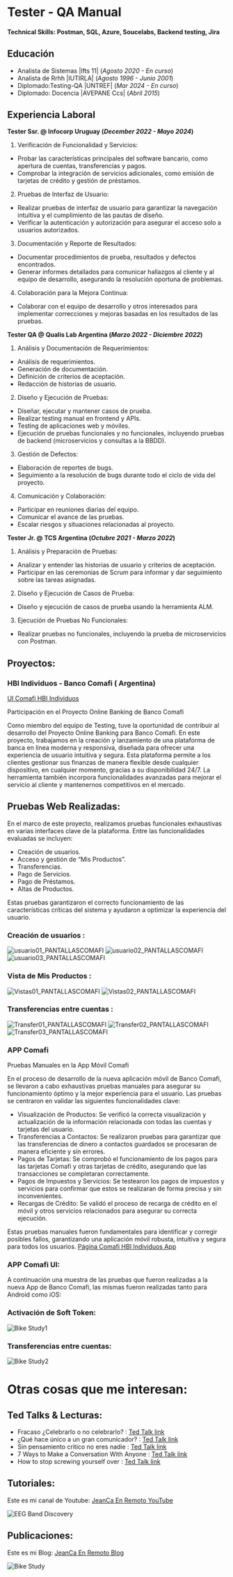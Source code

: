 # Tester - QA Manual

#### Technical Skills: Postman, SQL, Azure, Soucelabs, Backend testing, Jira

## Educación
- Analista de Sistemas |Ifts 11| (_Agosto 2020 - En curso_)
- Analista de Rrhh |IUTIRLA| (_Agosto 1996 - Junio 2001_)							       		
- Diplomado:Testing-QA |UNTREF| (_Mar 2024 - En curso_)
- Diplomado: Docencia |AVEPANE Ccs| (_Abril 2015_) 			        		

## Experiencia Laboral
**Tester Ssr. @ Infocorp Uruguay (_December 2022 - Mayo 2024_)**
1. Verificación de Funcionalidad y Servicios:
- Probar las características principales del software bancario, como apertura de cuentas, transferencias y pagos.
- Comprobar la integración de servicios adicionales, como emisión de tarjetas de crédito y gestión de préstamos.

2. Pruebas de Interfaz de Usuario:
- Realizar pruebas de interfaz de usuario para garantizar la navegación intuitiva y el cumplimiento de las pautas de diseño.
- Verificar la autenticación y autorización para asegurar el acceso solo a usuarios autorizados.

3. Documentación y Reporte de Resultados:
- Documentar procedimientos de prueba, resultados y defectos encontrados.
- Generar informes detallados para comunicar hallazgos al cliente y al equipo de desarrollo, asegurando la resolución oportuna de problemas.

4. Colaboración para la Mejora Continua:
- Colaborar con el equipo de desarrollo y otros interesados para implementar correcciones y mejoras basadas en los resultados de las pruebas.

**Tester QA @ Qualis Lab Argentina (_Marzo 2022 - Diciembre 2022_)**
1. Análisis y Documentación de Requerimientos:
- Análisis de requerimientos.
- Generación de documentación.
- Definición de criterios de aceptación.
- Redacción de historias de usuario.

2. Diseño y Ejecución de Pruebas:
- Diseñar, ejecutar y mantener casos de prueba.
- Realizar testing manual en frontend y APIs.
- Testing de aplicaciones web y móviles.
- Ejecución de pruebas funcionales y no funcionales, incluyendo pruebas de backend (microservicios y consultas a la BBDD).

3. Gestión de Defectos:
- Elaboración de reportes de bugs.
- Seguimiento a la resolución de bugs durante todo el ciclo de vida del proyecto.

4. Comunicación y Colaboración:
- Participar en reuniones diarias del equipo.
- Comunicar el avance de las pruebas.
- Escalar riesgos y situaciones relacionadas al proyecto.

**Tester Jr. @ TCS Argentina (_Octubre 2021 - Marzo 2022_)**
1. Análisis y Preparación de Pruebas:
- Analizar y entender las historias de usuario y criterios de aceptación.
- Participar en las ceremonias de Scrum para informar y dar seguimiento sobre las tareas asignadas.

2. Diseño y Ejecución de Casos de Prueba:
- Diseño y ejecución de casos de prueba usando la herramienta ALM.

3. Ejecución de Pruebas No Funcionales:
- Realizar pruebas no funcionales, incluyendo la prueba de microservicios con Postman.

## Proyectos:
### HBI Individuos - Banco Comafi ( Argentina)
[UI Comafi HBI Individuos](https://www.comafi.com.ar/atencion-cliente-individuos/tutoriales.aspx)

Participación en el Proyecto Online Banking de Banco Comafi

Como miembro del equipo de Testing, tuve la oportunidad de contribuir al desarrollo del Proyecto Online Banking para Banco Comafi. En este proyecto, trabajamos en la creación y lanzamiento de una plataforma de banca en línea moderna y responsiva, diseñada para ofrecer una experiencia de usuario intuitiva y segura. Esta plataforma permite a los clientes gestionar sus finanzas de manera flexible desde cualquier dispositivo, en cualquier momento, gracias a su disponibilidad 24/7. La herramienta también incorpora funcionalidades avanzadas para mejorar el servicio al cliente y mantenernos competitivos en el mercado.

## Pruebas Web Realizadas:

En el marco de este proyecto, realizamos pruebas funcionales exhaustivas en varias interfaces clave de la plataforma. Entre las funcionalidades evaluadas se incluyen:

- Creación de usuarios.
- Acceso y gestión de “Mis Productos”.
- Transferencias.
- Pago de Servicios.
- Pago de Préstamos.
- Altas de Productos.

Estas pruebas garantizaron el correcto funcionamiento de las características críticas del sistema y ayudaron a optimizar la experiencia del usuario. 

### Creación de usuarios :
![usuario01_PANTALLASCOMAFI](/assets/img/usuario01_PANTALLASCOMAFI.jpeg)
![usuario02_PANTALLASCOMAFI](/assets/img/usuario02_PANTALLASCOMAFI.jpeg)
![usuario03_PANTALLASCOMAFI](/assets/img/usuario03_PANTALLASCOMAFI.jpeg)

### Vista de Mis Productos :
![Vistas01_PANTALLASCOMAFI](assets/img/Vistas01_PANTALLASCOMAFI.jpeg)
![Vistas02_PANTALLASCOMAFI](assets/img/Vistas02_PANTALLASCOMAFI.jpeg)

### Transferencias entre cuentas :
![Transfer01_PANTALLASCOMAFI](assets/img/Transfer01_PANTALLASCOMAFI.jpeg)
![Transfer02_PANTALLASCOMAFI](assets/img/Transfer02_PANTALLASCOMAFI.jpeg)
![Transfer03_PANTALLASCOMAFI](assets/img/Transfer03_PANTALLASCOMAFI.jpeg)

### APP Comafi
Pruebas Manuales en la App Móvil Comafi

En el proceso de desarrollo de la nueva aplicación móvil de Banco Comafi, se llevaron a cabo exhaustivas pruebas manuales para asegurar su funcionamiento óptimo y la mejor experiencia para el usuario. Las pruebas se centraron en validar las siguientes funcionalidades clave:

- Visualización de Productos: Se verificó la correcta visualización y actualización de la información relacionada con todas las cuentas y tarjetas del usuario.
- Transferencias a Contactos: Se realizaron pruebas para garantizar que las transferencias de dinero a contactos guardados se procesaran de manera eficiente y sin errores.
- Pagos de Tarjetas: Se comprobó el funcionamiento de los pagos para las tarjetas Comafi y otras tarjetas de crédito, asegurando que las transacciones se completaran correctamente.
- Pagos de Impuestos y Servicios: Se testearon los pagos de impuestos y servicios para confirmar que estos se realizaran de forma precisa y sin inconvenientes.
- Recargas de Crédito: Se validó el proceso de recarga de crédito en el móvil y otros servicios relacionados para asegurar su correcta ejecución.

Estas pruebas manuales fueron fundamentales para identificar y corregir posibles fallos, garantizando una aplicación móvil robusta, intuitiva y segura para todos los usuarios.
[Página Comafi HBI Individuos App](https://www.comafi.com.ar/atencion-cliente-individuos/tutoriales.aspx)

### APP Comafi UI: 
A continuación una muestra de las pruebas que fueron realizadas a la nueva App de Banco Comafi, las mismas fueron realizadas tanto para Android como iOS:

### Activación de Soft Token:
![Bike Study1](/assets/img/bike_study1.jpeg)
### Transferencias entre cuentas:
![Bike Study2](/assets/img/bike_study2.jpeg)

# Otras cosas que me interesan:
## Ted Talks & Lecturas:
- Fracaso ¿Celebrarlo o no celebrarlo? :   [Ted Talk link ](https://youtu.be/fa4BtTAlqZk?si=EKwUHvz9BeIz9Jv6)
- ¿Qué hace único a un gran comunicador? : [Ted Talk link ](https://youtu.be/diz6S0LEvfA?si=69CG5Ovh7oRzx5Ms)
- Sin pensamiento critico no eres nadie :  [Ted Talk link ](https://youtu.be/WxC4RfTiOsM?si=BL1xBf9XOFLFRyfk)
- 7 Ways to Make a Conversation With Anyone : [Ted Talk link ](https://youtu.be/F4Zu5ZZAG7I?si=A7rqoD4BOV4DVgCS)
- How to stop screwing yourself over : [Ted Talk link ](https://youtu.be/Lp7E973zozc?si=BZNSrvieepsxLFpa)

## Tutoriales:
Este es mi canal de Youtube: [JeanCa En Remoto YouTube](https://www.youtube.com/feed/playlists)

![EEG Band Discovery](/assets/img/eeg_band_discovery.jpeg)

## Publicaciones:
Este es mi Blog: [JeanCa En Remoto Blog](https://jeancaenremoto.wordpress.com/)

![Bike Study](/assets/img/bike_study.jpeg)
